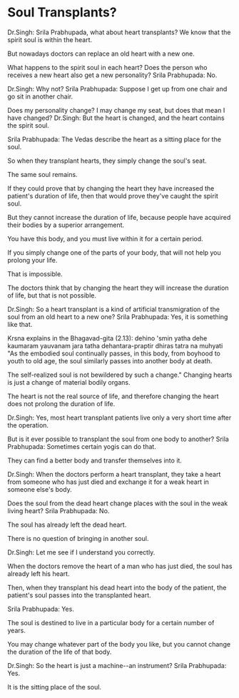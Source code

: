 # Soul Transplants?

Dr.Singh: Srila Prabhupada, what about heart transplants? We know that the spirit soul is within the heart.

But nowadays doctors can replace an old heart with a new one.

What happens to the spirit soul in each heart? Does the person who receives a new heart also get a new personality? Srila Prabhupada: No.

Dr.Singh: Why not? Srila Prabhupada: Suppose I get up from one chair and go sit in another chair.

Does my personality change? I may change my seat, but does that mean I have changed? Dr.Singh: But the heart is changed, and the heart contains the spirit soul.

Srila Prabhupada: The Vedas describe the heart as a sitting place for the soul.

So when they transplant hearts, they simply change the soul's seat.

The same soul remains.

If they could prove that by changing the heart they have increased the patient's duration of life, then that would prove they've caught the spirit soul.

But they cannot increase the duration of life, because people have acquired their bodies by a superior arrangement.

You have this body, and you must live within it for a certain period.

If you simply change one of the parts of your body, that will not help you prolong your life.

That is impossible.

The doctors think that by changing the heart they will increase the duration of life, but that is not possible.

Dr.Singh: So a heart transplant is a kind of artificial transmigration of the soul from an old heart to a new one? Srila Prabhupada: Yes, it is something like that.

Krsna explains in the Bhagavad-gita (2.13): dehino 'smin yatha dehe kaumaram yauvanam jara tatha dehantara-praptir dhiras tatra na muhyati "As the embodied soul continually passes, in this body, from boyhood to youth to old age, the soul similarly passes into another body at death.

The self-realized soul is not bewildered by such a change." Changing hearts is just a change of material bodily organs.

The heart is not the real source of life, and therefore changing the heart does not prolong the duration of life.

Dr.Singh: Yes, most heart transplant patients live only a very short time after the operation.

But is it ever possible to transplant the soul from one body to another? Srila Prabhupada: Sometimes certain yogis can do that.

They can find a better body and transfer themselves into it.

Dr.Singh: When the doctors perform a heart transplant, they take a heart from someone who has just died and exchange it for a weak heart in someone else's body.

Does the soul from the dead heart change places with the soul in the weak living heart? Srila Prabhupada: No.

The soul has already left the dead heart.

There is no question of bringing in another soul.

Dr.Singh: Let me see if I understand you correctly.

When the doctors remove the heart of a man who has just died, the soul has already left his heart.

Then, when they transplant his dead heart into the body of the patient, the patient's soul passes into the transplanted heart.

Srila Prabhupada: Yes.

The soul is destined to live in a particular body for a certain number of years.

You may change whatever part of the body you like, but you cannot change the duration of the life of that body.

Dr.Singh: So the heart is just a machine--an instrument? Srila Prabhupada: Yes.

It is the sitting place of the soul.

